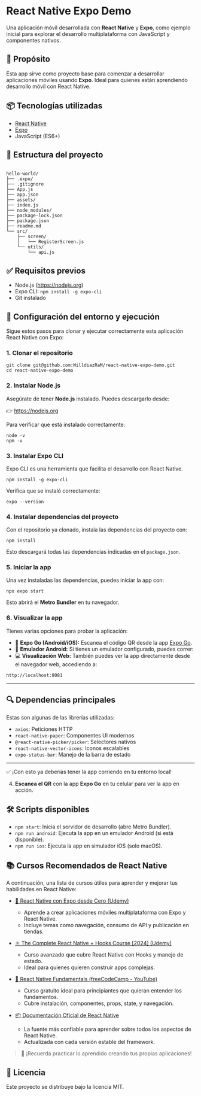# React Native Expo Demo

Una aplicación móvil desarrollada con **React Native** y **Expo**, como ejemplo inicial para explorar el desarrollo multiplataforma con JavaScript y componentes nativos.

## 🚀 Propósito

Esta app sirve como proyecto base para comenzar a desarrollar aplicaciones móviles usando **Expo**. Ideal para quienes están aprendiendo desarrollo móvil con React Native.

## 📦 Tecnologías utilizadas

- [React Native](https://reactnative.dev/)
- [Expo](https://expo.dev/)
- JavaScript (ES6+)

## 📁 Estructura del proyecto

```

hello-world/
├── .expo/
├── .gitignore
├── App.js
├── app.json
├── assets/
├── index.js
├── node_modules/
├── package-lock.json
├── package.json
├── readme.md
└── src/
    ├── screen/
    │   └── RegisterScreen.js
    └── utils/
        └── api.js

```

## ✅ Requisitos previos

- Node.js (https://nodejs.org)
- Expo CLI: `npm install -g expo-cli`
- Git instalado

## 🧰 Configuración del entorno y ejecución

Sigue estos pasos para clonar y ejecutar correctamente esta aplicación React Native con Expo:

### 1. Clonar el repositorio

```
git clone git@github.com:WilldiazRaM/react-native-expo-demo.git
cd react-native-expo-demo
```

### 2. Instalar Node.js

Asegúrate de tener **Node.js** instalado. Puedes descargarlo desde:

👉 https://nodejs.org

Para verificar que está instalado correctamente:

```
node -v
npm -v
```

### 3. Instalar Expo CLI

Expo CLI es una herramienta que facilita el desarrollo con React Native.

```
npm install -g expo-cli
```

Verifica que se instaló correctamente:

```
expo --version
```

### 4. Instalar dependencias del proyecto

Con el repositorio ya clonado, instala las dependencias del proyecto con:

```
npm install
```

Esto descargará todas las dependencias indicadas en el `package.json`.

### 5. Iniciar la app

Una vez instaladas las dependencias, puedes iniciar la app con:

```
npx expo start
```

Esto abrirá el **Metro Bundler** en tu navegador.

### 6. Visualizar la app

Tienes varias opciones para probar la aplicación:

- 📱 **Expo Go (Android/iOS):** Escanea el código QR desde la app [Expo Go](https://expo.dev/client).
- 🤖 **Emulador Android:** Si tienes un emulador configurado, puedes correr:
- 💻 **Visualización Web:** También puedes ver la app directamente desde el navegador web, accediendo a:

```
http://localhost:8081

```

---

## 🔍 Dependencias principales

Estas son algunas de las librerías utilizadas:

- `axios`: Peticiones HTTP
- `react-native-paper`: Componentes UI modernos
- `@react-native-picker/picker`: Selectores nativos
- `react-native-vector-icons`: Iconos escalables
- `expo-status-bar`: Manejo de la barra de estado

---

✅ ¡Con esto ya deberías tener la app corriendo en tu entorno local!

4. **Escanea el QR** con la app **Expo Go** en tu celular para ver la app en acción.

## 🛠️ Scripts disponibles

- `npm start`: Inicia el servidor de desarrollo (abre Metro Bundler).
- `npm run android`: Ejecuta la app en un emulador Android (si está disponible).
- `npm run ios`: Ejecuta la app en simulador iOS (solo macOS).

## 📚 Cursos Recomendados de React Native

A continuación, una lista de cursos útiles para aprender y mejorar tus habilidades en React Native:

- [📱 React Native con Expo desde Cero (Udemy)](https://www.udemy.com/course/react-native-expo-desde-cero/)
  - Aprende a crear aplicaciones móviles multiplataforma con Expo y React Native.
  - Incluye temas como navegación, consumo de API y publicación en tiendas.

- [⚛️ The Complete React Native + Hooks Course [2024] (Udemy)](https://www.udemy.com/course/the-complete-react-native-and-redux-course/)
  - Curso avanzado que cubre React Native con Hooks y manejo de estado.
  - Ideal para quienes quieren construir apps complejas.

- [🚀 React Native Fundamentals (freeCodeCamp - YouTube)](https://www.youtube.com/watch?v=0-S5a0eXPoc)
  - Curso gratuito ideal para principiantes que quieran entender los fundamentos.
  - Cubre instalación, componentes, props, state, y navegación.

- [📦 Documentación Oficial de React Native](https://reactnative.dev/docs/getting-started)
  - La fuente más confiable para aprender sobre todos los aspectos de React Native.
  - Actualizada con cada versión estable del framework.

> 🔗 ¡Recuerda practicar lo aprendido creando tus propias aplicaciones!


## 📄 Licencia

Este proyecto se distribuye bajo la licencia MIT.
